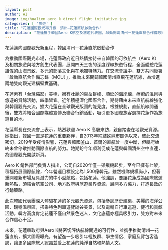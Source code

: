 ```yaml
---
layout: post
author: AI
image: img/hualien_aero_k_direct_flight_initiative.jpg
categories: [ '旅遊' ]
title: "花蓮國際觀光再升級　清州—花蓮直航啟動合作"
description: "花蓮攜手韓國Aero K航空及旅遊代表團，啟動開闢清州－花蓮直航合作備忘錄，深度踩線感受花蓮山海之美與多元文化，雙方將聯手推動國際行銷，擴大花蓮全球觀光能見度，吸引更多國際旅客造訪，開創花蓮國際觀光新局。"
---
```

花蓮邁向國際觀光新里程，韓國清州—花蓮直航啟動合作

為推動國際觀光市場，花蓮縣政府近日熱情接待來自韓國的可依航空（Aero K）及相關旅遊與地方創生代表團，展開四天三夜的深度踩線旅遊行程，全面體驗花蓮雄偉的山海景致、多元的部落文化與在地獨特魅力。在交流會議中，雙方共同簽署「啟動直航合作備忘錄（MOU）」，推動未來開闢韓國清州直飛花蓮航線，為增進兩地雙向觀光建構堅實基礎。

花蓮素有「台灣縮影」美稱，擁有壯麗的百岳群峰、順延的海岸線、療癒的溫泉與悠遊的賞鯨活動，四季皆宜。近年積極深化國際合作，期待藉由未來直航航線強化與韓國觀光交流，擴大花蓮在全球觀光版圖的能見度。根據規劃，直航航線開通後，雙方將結合國際媒體宣傳及聯合行銷活動，吸引更多國際旅客選擇花蓮作為旅遊目的地。

花蓮縣長在交流會上表示，熱烈歡迎 Aero K 高層來訪，親自踏查在地觀光資源。她指出，韓國一直是花蓮的重要夥伴，自2013年締結姊妹市關係以來，彼此交流密切。2019年受疫情影響，花蓮與韓國釜山、首爾的直航曾一度中斷，但縣府始終未曾停歇推動國際直航的努力。她期盼今年順利促成花蓮與韓國清州空中直連，為國際觀光開啟新頁。

Aero K 銷售部門負責人指出，公司自2020年僅一架飛機起步，至今已擁有七架，積極拓展國際航線，今年營運目標設定為1,500億韓元。雖然機隊規模尚小，但著重開發新市場及具潛力的中小型航點，包括花蓮。他強調，要讓花蓮成為國際旅遊新熱點，須結合航空公司、地方政府與旅遊業界資源，展開多方協力，打造長效的行銷策略。

此次韓國代表團深入體驗花蓮的多元觀光資源，包括參訪歷史建築、美麗的海洋公園、瑞穗溫泉區，搭乘特色列車遊覽縱谷美景，以及電輔自行車巡遊、健行和賞鯨活動。韓方高度肯定花蓮不僅自然景色迷人，文化底蘊亦極具吸引力，雙方對未來合作信心十足。

未來，花蓮縣政府與Aero K將密切評估航線開通的可行性，並攜手推動清州—花蓮直航，擴大國際曝光，有望進一步吸引年輕族群、學生情侶、家庭及背包客造訪，讓更多國際旅人認識並愛上花蓮的純淨自然和熱情人文。